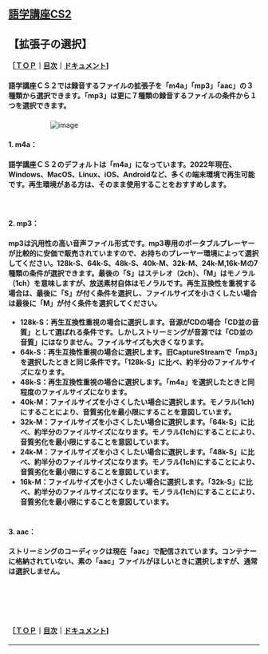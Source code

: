 ## [語学講座CS2](https://csreviser.github.io/CaptureStream2/)  
## 【拡張子の選択】 　　　   
#### ［[ＴＯＰ](./)**｜**[目次](./#目次)**｜**[ドキュメント](./#ドキュメント-1)]
#### 語学講座ＣＳ２では録音するファイルの拡張子を「m4a」「mp3」「aac」の３種類から選択できます。「mp3」は更に７種類の録音するファイルの条件から１つを選択できます。

　　　　　　![image](https://user-images.githubusercontent.com/46049273/206852345-3dd5b52d-e5de-4b52-b15c-8afa2f173fb0.png)

#### 1. m4a：
#### 語学講座ＣＳ２のデフォルトは「m4a」になっています。2022年現在、Windows、MacOS、Linux、iOS、Androidなど、多くの端末環境で再生可能です。再生環境がある方は、そのまま使用することをおすすめします。
　　　　　　        
#### 2. mp3：
#### mp3は汎用性の高い音声ファイル形式です。mp3専用のポータブルプレーヤーが比較的に安価で販売されていますので、お持ちのプレーヤー環境によって選択してください。128k-S、64k-S、48k-S、40k-M、32k-M、24k-M,16k-Mの7種類の条件が選択できます。最後の「S」はステレオ（2ch）、「M」はモノラル（1ch）を意味しますが、放送素材自体はモノラルです。再生互換性を重視する場合は、最後に「S」が付く条件を選択し、ファイルサイズを小さくしたい場合は最後に「M」が付く条件を選択してください。            
* **128k-S：再生互換性重視の場合に選択します。音源がCDの場合「CD並の音質」として選ばれる条件です。しかしストリーミングが音源では「CD並の音質」にはなりません。ファイルサイズも大きくなります。**          
* **64k-S：再生互換性重視の場合に選択します。旧CaptureStreamで「mp3」を選択したときと同じ条件です。「128k-S」に比べ、約半分のファイルサイズになります。**          
* **48k-S：再生互換性重視の場合に選択します。「m4a」を選択したときと同程度のファイルサイズになります。**          
* **40k-M：ファイルサイズを小さくしたい場合に選択します。モノラル(1ch)にすることにより、音質劣化を最小限にすることを意図しています。**          
* **32k-M：ファイルサイズを小さくしたい場合に選択します。「64k-S」に比べ、約半分のファイルサイズになります。モノラル(1ch)にすることにより、音質劣化を最小限にすることを意図しています。**          
* **24k-M：ファイルサイズを小さくしたい場合に選択します。「48k-S」に比べ、約半分のファイルサイズになります。モノラル(1ch)にすることにより、音質劣化を最小限にすることを意図しています。**          
* **16k-M：ファイルサイズを小さくしたい場合に選択します。「32k-S」に比べ、約半分のファイルサイズになります。モノラル(1ch)にすることにより、音質劣化を最小限にすることを意図しています。**          
　　　　　　        
#### 3. aac：
#### ストリーミングのコーディックは現在「aac」で配信されています。コンテナーに格納されていない、素の「aac」ファイルがほしいときに選択しますが、通常は選択しません。
#### 　　　　　　        
#### 　　　　　　        



#### ［[ＴＯＰ](./)**｜**[目次](./#目次)**｜**[ドキュメント](./#ドキュメント-1)]

*** 
 <link rel="shortcut icon" type="image/x-icon" href="https://avatars.githubusercontent.com/u/46049273?v=4">
 <meta name="twitter:image:src" content="https://avatars.githubusercontent.com/u/46049273?v=4">
